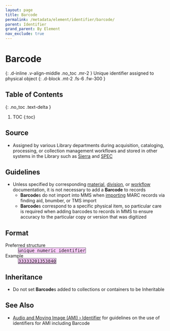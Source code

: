 ```yaml
---
layout: page
title: Barcode
permalink: /metadata/element/identifier/barcode/
parent: Identifier
grand_parent: By Element
nav_exclude: true
---
```


# Barcode
{: .d-inline .v-align-middle .no_toc .mr-2 }
Unique identifier assigned to physical object
{: .d-block .mt-2 .fs-6 .fw-300 }

## Table of Contents
{: .no_toc .text-delta }

1. TOC
{:toc}

## Source
- Assigned by various Library departments during acquisition, cataloging, processing, or collection management workflows and stored in other systems in the Library such as [Sierra](/metadata-documentation/resources/glossary/#sierra) and [SPEC](/metadata-documentation/resources/glossary/#spec)

## Guidelines
- Unless specified by corresponding [material](/metadata-documentation/metadata/material/), [division](/metadata-documentation/metadata/division/), or [workflow](/metadata-documentation/workflows/) documentation, it is not necessary to add a **Barcode** to records
    - **Barcode**s do not import into MMS when [importing](/metadata-documentation/workflows/import/) MARC records via finding aid, bnumber, or TMS import
    - **Barcode**s correspond to a specific physical item, so particular care is required when adding barcodes to records in MMS to ensure accuracy to the particular copy or version that was digitized

## Format

<dl>
<dt>Preferred structure</dt>
<dd><tt><span style="background: #ffccff; border: 1px solid #5c5962;">unique numeric identifier</span></tt></dd>
<dt>Example</dt>
<dd><a href="https://metadata.nypl.org/items/3450522?section=desc_md#:~:text=Barcode%3A-,33333201353840,-Location"><tt><span style="background: #ffccff; border: 1px solid #5c5962;">33333201353840</span></tt></a></dd>
</dl>

## Inheritance
- Do not set **Barcode**s added to collections or containers to be Inheritable

## See Also
- [Audio and Moving Image (AMI) › Identifier](/metadata-documentation/metadata/material/ami/#identifier) for guidelines on the use of identifiers for AMI including Barcode